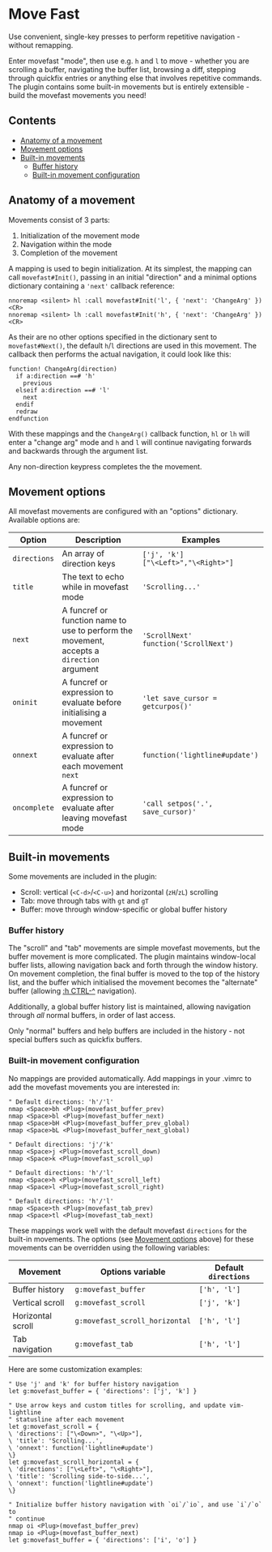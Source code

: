 # Move Fast

Use convenient, single-key presses to perform repetitive navigation - without remapping.

Enter movefast "mode", then use e.g. `h` and `l` to move - whether you are scrolling a buffer, navigating the buffer list, browsing a diff, stepping through quickfix entries or anything else that involves repetitive commands.
The plugin contains some built-in movements but is entirely extensible - build the movefast movements you need!

## Contents

- [Anatomy of a movement](#anatomy-of-a-movement)
- [Movement options](#movement-options)
- [Built-in movements](#built-in-movements)
    - [Buffer history](#buffer-history)
    - [Built-in movement configuration](#built-in-movement-configuration)

## Anatomy of a movement

Movements consist of 3 parts:

1. Initialization of the movement mode
2. Navigation within the mode
3. Completion of the movement

A mapping is used to begin initialization.
At its simplest, the mapping can call `movefast#Init()`, passing in an initial "direction" and a minimal options dictionary containing a `'next'` callback reference:

```vim
nnoremap <silent> hl :call movefast#Init('l', { 'next': 'ChangeArg' })<CR>
nnoremap <silent> lh :call movefast#Init('h', { 'next': 'ChangeArg' })<CR>
```

As their are no other options specified in the dictionary sent to `movefast#Next()`, the default `h`/`l` directions are used in this movement.
The callback then performs the actual navigation, it could look like this:

```vim
function! ChangeArg(direction)
  if a:direction ==# 'h'
    previous
  elseif a:direction ==# 'l'
    next
  endif
  redraw
endfunction
```

With these mappings and the `ChangeArg()` callback function, `hl` or `lh` will enter a "change arg" mode and `h` and `l` will continue navigating forwards and backwards through the argument list.

Any non-direction keypress completes the the movement.

## Movement options

All movefast movements are configured with an "options" dictionary.
Available options are:

| Option       | Description                                                                               | Examples                                     |
|--------------|-------------------------------------------------------------------------------------------|----------------------------------------------|
| `directions` | An array of direction keys                                                                | `['j', 'k']` <br> `["\<Left>","\<Right>"]`   |
| `title`      | The text to echo while in movefast mode                                                   | `'Scrolling...'`                             |
| `next`       | A funcref or function name to use to perform the movement, accepts a `direction` argument | `'ScrollNext'` <br> `function('ScrollNext')` |
| `oninit`     | A funcref or expression to evaluate before initialising a movement                        | `'let save_cursor = getcurpos()'`            |
| `onnext`     | A funcref or expression to evaluate after each movement `next`                            | `function('lightline#update')`               |
| `oncomplete` | A funcref or expression to evaluate after leaving movefast mode                           | `'call setpos('.', save_cursor)'`            |

## Built-in movements

Some movements are included in the plugin:

- Scroll: vertical (`<C-d>`/`<C-u>`) and horizontal (`zH`/`zL`) scrolling
- Tab: move through tabs with `gt` and `gT`
- Buffer: move through window-specific or global buffer history

### Buffer history

The "scroll" and "tab" movements are simple movefast movements, but the buffer movement is more complicated.
The plugin maintains window-local buffer lists, allowing navigation back and forth through the window history.
On movement completion, the final buffer is moved to the top of the history list, and the buffer which initialised the movement becomes the "alternate" buffer (allowing [:h CTRL-^](http://vimhelp.appspot.com/editing.txt.html#CTRL-%5E) navigation).

Additionally, a global buffer history list is maintained, allowing navigation through _all_ normal buffers, in order of last access.

Only "normal" buffers and help buffers are included in the history - not special buffers such as quickfix buffers.

### Built-in movement configuration

No mappings are provided automatically.
Add mappings in your .vimrc to add the movefast movements you are interested in:

```vim
" Default directions: 'h'/'l'
nmap <Space>bh <Plug>(movefast_buffer_prev)
nmap <Space>bl <Plug>(movefast_buffer_next)
nmap <Space>bH <Plug>(movefast_buffer_prev_global)
nmap <Space>bL <Plug>(movefast_buffer_next_global)

" Default directions: 'j'/'k'
nmap <Space>j <Plug>(movefast_scroll_down)
nmap <Space>k <Plug>(movefast_scroll_up)

" Default directions: 'h'/'l'
nmap <Space>h <Plug>(movefast_scroll_left)
nmap <Space>l <Plug>(movefast_scroll_right)

" Default directions: 'h'/'l'
nmap <Space>th <Plug>(movefast_tab_prev)
nmap <Space>tl <Plug>(movefast_tab_next)
```

These mappings work well with the default movefast `directions` for the built-in movements.
The options (see [Movement options](#movement-options) above) for these movements can be overridden using the following variables:

| Movement          | Options variable               | Default `directions` |
|-------------------|--------------------------------|----------------------|
| Buffer history    | `g:movefast_buffer`            | `['h', 'l']`         |
| Vertical scroll   | `g:movefast_scroll`            | `['j', 'k']`         |
| Horizontal scroll | `g:movefast_scroll_horizontal` | `['h', 'l']`         |
| Tab navigation    | `g:movefast_tab`               | `['h', 'l']`         |

Here are some customization examples:

```vim
" Use 'j' and 'k' for buffer history navigation
let g:movefast_buffer = { 'directions': ['j', 'k'] }

" Use arrow keys and custom titles for scrolling, and update vim-lightline
" statusline after each movement
let g:movefast_scroll = {
\ 'directions': ["\<Down>", "\<Up>"],
\ 'title': 'Scrolling...',
\ 'onnext': function('lightline#update')
\}
let g:movefast_scroll_horizontal = {
\ 'directions': ["\<Left>", "\<Right>"],
\ 'title': 'Scrolling side-to-side...',
\ 'onnext': function('lightline#update')
\}

" Initialize buffer history navigation with `oi`/`io`, and use `i`/`o` to
" continue
nmap oi <Plug>(movefast_buffer_prev)
nmap io <Plug>(movefast_buffer_next)
let g:movefast_buffer = { 'directions': ['i', 'o'] }
```
